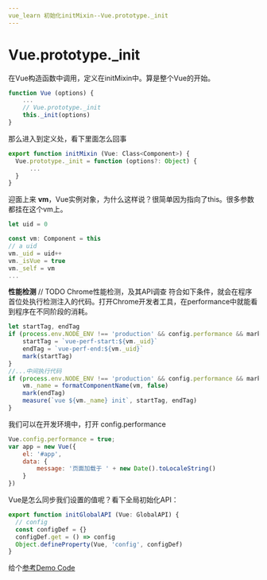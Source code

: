 ```yaml
---
vue_learn 初始化initMixin--Vue.prototype._init
---
```


# Vue.prototype._init

在Vue构造函数中调用，定义在initMixin中。算是整个Vue的开始。
````js
function Vue (options) {
    ...
    // Vue.prototype._init
    this._init(options)
}
````

那么进入到定义处，看下里面怎么回事

````js
export function initMixin (Vue: Class<Component>) {
  Vue.prototype._init = function (options?: Object) {
      ...
  }
}
````

迎面上来 **vm**，Vue实例对象，为什么这样说？很简单因为指向了this。很多参数都挂在这个vm上。

````js
let uid = 0

const vm: Component = this
// a uid
vm._uid = uid++
vm._isVue = true
vm._self = vm
...
````

**性能检测**
// TODO Chrome性能检测，及其API调查
符合如下条件，就会在程序首位处执行检测注入的代码。打开Chrome开发者工具，在performance中就能看到程序在不同阶段的消耗。
````js
let startTag, endTag
if (process.env.NODE_ENV !== 'production' && config.performance && mark) {
    startTag = `vue-perf-start:${vm._uid}`
    endTag = `vue-perf-end:${vm._uid}`
    mark(startTag)
}
//...中间执行代码
if (process.env.NODE_ENV !== 'production' && config.performance && mark) {
    vm._name = formatComponentName(vm, false)
    mark(endTag)
    measure(`vue ${vm._name} init`, startTag, endTag)
}
````

我们可以在开发环境中，打开 config.performance
````js
Vue.config.performance = true;
var app = new Vue({
    el: '#app',
    data: {
        message: '页面加载于 ' + new Date().toLocaleString()
    }
})
````

Vue是怎么同步我们设置的值呢？看下全局初始化API：
````js
export function initGlobalAPI (Vue: GlobalAPI) {
  // config
  const configDef = {}
  configDef.get = () => config
  Object.defineProperty(Vue, 'config', configDef)
}
````
给个[参考Demo Code](./demo/base_get.js)


